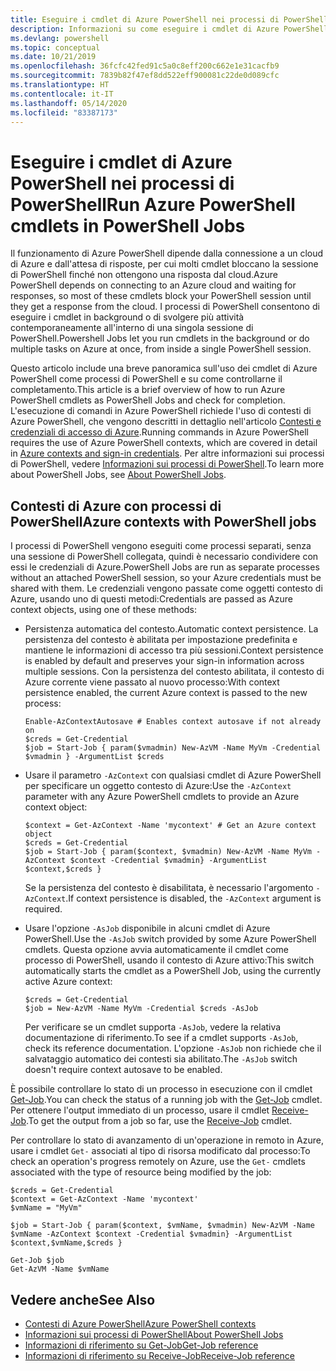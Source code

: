 ```yaml
---
title: Eseguire i cmdlet di Azure PowerShell nei processi di PowerShell
description: Informazioni su come eseguire i cmdlet di Azure PowerShell in parallelo o come attività in background con -AsJob e Start-Job.
ms.devlang: powershell
ms.topic: conceptual
ms.date: 10/21/2019
ms.openlocfilehash: 36fcfc42fed91c5a0c8eff200c662e1e31cacfb9
ms.sourcegitcommit: 7839b82f47ef8dd522eff900081c22de0d089cfc
ms.translationtype: HT
ms.contentlocale: it-IT
ms.lasthandoff: 05/14/2020
ms.locfileid: "83387173"
---
```

# <a name="run-azure-powershell-cmdlets-in-powershell-jobs"></a><span data-ttu-id="df153-103">Eseguire i cmdlet di Azure PowerShell nei processi di PowerShell</span><span class="sxs-lookup"><span data-stu-id="df153-103">Run Azure PowerShell cmdlets in PowerShell Jobs</span></span>

<span data-ttu-id="df153-104">Il funzionamento di Azure PowerShell dipende dalla connessione a un cloud di Azure e dall'attesa di risposte, per cui molti cmdlet bloccano la sessione di PowerShell finché non ottengono una risposta dal cloud.</span><span class="sxs-lookup"><span data-stu-id="df153-104">Azure PowerShell depends on connecting to an Azure cloud and waiting for responses, so most of these cmdlets block your PowerShell session until they get a response from the cloud.</span></span>
<span data-ttu-id="df153-105">I processi di PowerShell consentono di eseguire i cmdlet in background o di svolgere più attività contemporaneamente all'interno di una singola sessione di PowerShell.</span><span class="sxs-lookup"><span data-stu-id="df153-105">Powershell Jobs let you run cmdlets in the background or do multiple tasks on Azure at once, from inside a single PowerShell session.</span></span>

<span data-ttu-id="df153-106">Questo articolo include una breve panoramica sull'uso dei cmdlet di Azure PowerShell come processi di PowerShell e su come controllarne il completamento.</span><span class="sxs-lookup"><span data-stu-id="df153-106">This article is a brief overview of how to run Azure PowerShell cmdlets as PowerShell Jobs and check for completion.</span></span> <span data-ttu-id="df153-107">L'esecuzione di comandi in Azure PowerShell richiede l'uso di contesti di Azure PowerShell, che vengono descritti in dettaglio nell'articolo [Contesti e credenziali di accesso di Azure](context-persistence.md).</span><span class="sxs-lookup"><span data-stu-id="df153-107">Running commands in Azure PowerShell requires the use of Azure PowerShell contexts, which are covered in detail in [Azure contexts and sign-in credentials](context-persistence.md).</span></span>
<span data-ttu-id="df153-108">Per altre informazioni sui processi di PowerShell, vedere [Informazioni sui processi di PowerShell](/powershell/module/microsoft.powershell.core/about/about_jobs).</span><span class="sxs-lookup"><span data-stu-id="df153-108">To learn more about PowerShell Jobs, see [About PowerShell Jobs](/powershell/module/microsoft.powershell.core/about/about_jobs).</span></span>

## <a name="azure-contexts-with-powershell-jobs"></a><span data-ttu-id="df153-109">Contesti di Azure con processi di PowerShell</span><span class="sxs-lookup"><span data-stu-id="df153-109">Azure contexts with PowerShell jobs</span></span>

<span data-ttu-id="df153-110">I processi di PowerShell vengono eseguiti come processi separati, senza una sessione di PowerShell collegata, quindi è necessario condividere con essi le credenziali di Azure.</span><span class="sxs-lookup"><span data-stu-id="df153-110">PowerShell Jobs are run as separate processes without an attached PowerShell session, so your Azure credentials must be shared with them.</span></span> <span data-ttu-id="df153-111">Le credenziali vengono passate come oggetti contesto di Azure, usando uno di questi metodi:</span><span class="sxs-lookup"><span data-stu-id="df153-111">Credentials are passed as Azure context objects, using one of these methods:</span></span>

* <span data-ttu-id="df153-112">Persistenza automatica del contesto.</span><span class="sxs-lookup"><span data-stu-id="df153-112">Automatic context persistence.</span></span> <span data-ttu-id="df153-113">La persistenza del contesto è abilitata per impostazione predefinita e mantiene le informazioni di accesso tra più sessioni.</span><span class="sxs-lookup"><span data-stu-id="df153-113">Context persistence is enabled by default and preserves your sign-in information across multiple sessions.</span></span> <span data-ttu-id="df153-114">Con la persistenza del contesto abilitata, il contesto di Azure corrente viene passato al nuovo processo:</span><span class="sxs-lookup"><span data-stu-id="df153-114">With context persistence enabled, the current Azure context is passed to the new process:</span></span>

  ```azurepowershell-interactive
  Enable-AzContextAutosave # Enables context autosave if not already on
  $creds = Get-Credential
  $job = Start-Job { param($vmadmin) New-AzVM -Name MyVm -Credential $vmadmin } -ArgumentList $creds
  ```

* <span data-ttu-id="df153-115">Usare il parametro `-AzContext` con qualsiasi cmdlet di Azure PowerShell per specificare un oggetto contesto di Azure:</span><span class="sxs-lookup"><span data-stu-id="df153-115">Use the `-AzContext` parameter with any Azure PowerShell cmdlets to provide an Azure context object:</span></span>

  ```azurepowershell-interactive
  $context = Get-AzContext -Name 'mycontext' # Get an Azure context object
  $creds = Get-Credential
  $job = Start-Job { param($context, $vmadmin) New-AzVM -Name MyVm -AzContext $context -Credential $vmadmin} -ArgumentList $context,$creds }
  ```

  <span data-ttu-id="df153-116">Se la persistenza del contesto è disabilitata, è necessario l'argomento `-AzContext`.</span><span class="sxs-lookup"><span data-stu-id="df153-116">If context persistence is disabled, the `-AzContext` argument is required.</span></span>

* <span data-ttu-id="df153-117">Usare l'opzione `-AsJob` disponibile in alcuni cmdlet di Azure PowerShell.</span><span class="sxs-lookup"><span data-stu-id="df153-117">Use the `-AsJob` switch provided by some Azure PowerShell cmdlets.</span></span> <span data-ttu-id="df153-118">Questa opzione avvia automaticamente il cmdlet come processo di PowerShell, usando il contesto di Azure attivo:</span><span class="sxs-lookup"><span data-stu-id="df153-118">This switch automatically starts the cmdlet as a PowerShell Job, using the currently active Azure context:</span></span>

  ```azurepowershell-interactive
  $creds = Get-Credential
  $job = New-AzVM -Name MyVm -Credential $creds -AsJob
  ```

  <span data-ttu-id="df153-119">Per verificare se un cmdlet supporta `-AsJob`, vedere la relativa documentazione di riferimento.</span><span class="sxs-lookup"><span data-stu-id="df153-119">To see if a cmdlet supports `-AsJob`, check its reference documentation.</span></span> <span data-ttu-id="df153-120">L'opzione `-AsJob` non richiede che il salvataggio automatico dei contesti sia abilitato.</span><span class="sxs-lookup"><span data-stu-id="df153-120">The `-AsJob` switch doesn't require context autosave to be enabled.</span></span>

<span data-ttu-id="df153-121">È possibile controllare lo stato di un processo in esecuzione con il cmdlet [Get-Job](/powershell/module/microsoft.powershell.core/get-job).</span><span class="sxs-lookup"><span data-stu-id="df153-121">You can check the status of a running job with the [Get-Job](/powershell/module/microsoft.powershell.core/get-job) cmdlet.</span></span> <span data-ttu-id="df153-122">Per ottenere l'output immediato di un processo, usare il cmdlet [Receive-Job](/powershell/module/microsoft.powershell.core/receive-job).</span><span class="sxs-lookup"><span data-stu-id="df153-122">To get the output from a job so far, use the [Receive-Job](/powershell/module/microsoft.powershell.core/receive-job) cmdlet.</span></span>

<span data-ttu-id="df153-123">Per controllare lo stato di avanzamento di un'operazione in remoto in Azure, usare i cmdlet `Get-` associati al tipo di risorsa modificato dal processo:</span><span class="sxs-lookup"><span data-stu-id="df153-123">To check an operation's progress remotely on Azure, use the `Get-` cmdlets associated with the type of resource being modified by the job:</span></span>

```azurepowershell-interactive
$creds = Get-Credential
$context = Get-AzContext -Name 'mycontext'
$vmName = "MyVm"

$job = Start-Job { param($context, $vmName, $vmadmin) New-AzVM -Name $vmName -AzContext $context -Credential $vmadmin} -ArgumentList $context,$vmName,$creds }

Get-Job $job
Get-AzVM -Name $vmName
```

## <a name="see-also"></a><span data-ttu-id="df153-124">Vedere anche</span><span class="sxs-lookup"><span data-stu-id="df153-124">See Also</span></span>

* [<span data-ttu-id="df153-125">Contesti di Azure PowerShell</span><span class="sxs-lookup"><span data-stu-id="df153-125">Azure PowerShell contexts</span></span>](context-persistence.md)
* [<span data-ttu-id="df153-126">Informazioni sui processi di PowerShell</span><span class="sxs-lookup"><span data-stu-id="df153-126">About PowerShell Jobs</span></span>](/powershell/module/microsoft.powershell.core/about/about_jobs)
* [<span data-ttu-id="df153-127">Informazioni di riferimento su Get-Job</span><span class="sxs-lookup"><span data-stu-id="df153-127">Get-Job reference</span></span>](/powershell/module/microsoft.powershell.core/get-job)
* [<span data-ttu-id="df153-128">Informazioni di riferimento su Receive-Job</span><span class="sxs-lookup"><span data-stu-id="df153-128">Receive-Job reference</span></span>](/powershell/module/microsoft.powershell.core/receive-job)
